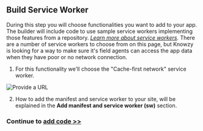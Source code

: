 
## Build Service Worker

During this step you will choose functionalities you want to add to your app. The builder will include code to use sample service workers implementing those features from a repository. *[Learn more about service workers](https://docs.pwabuilder.com/what/is/a/pwa/2018/02/03/what-is-a-service-worker.html).*
There are a number of service workers to choose from on this page, but Knowzy is looking for a way to make sure it's field agents can access the app data when they have poor or no network connection.

1. For this functionality we'll choose the "Cache-first network" service worker.

![Provide a URL](/Media/Picture25.jpg)


2. How to add the manifest and service worker to your site, will be explained in the **Add manifest and service worker (sw)** section.  

### Continue to [add code  >> ](Lab-part-5.md)

